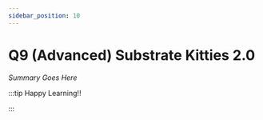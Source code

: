 ```yaml
---
sidebar_position: 10
---
```


# Q9 (Advanced) Substrate Kitties 2.0

_Summary Goes Here_

:::tip Happy Learning!!

<QuestButton text="Go To Quest" link="https://app.stackup.dev/quest_page/q9-advanced-substrate-kitties-20" />

:::
